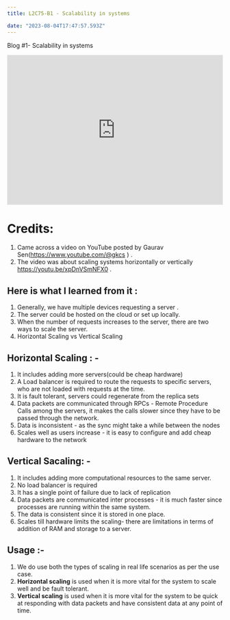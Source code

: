 ```yaml
---
title: L2C75-B1 - Scalability in systems

date: "2023-08-04T17:47:57.593Z"
---
```


Blog #1- Scalability in systems

<iframe width="100%" height="350" src="https://www.youtube.com/embed/lKLYWl6iBGg" title="L2C75-B1 : Scalability in systems" frameborder="0" allow="accelerometer; autoplay; clipboard-write; encrypted-media; gyroscope; picture-in-picture; web-share" allowfullscreen></iframe>

# Credits:

1. Came across a video on YouTube posted by Gaurav Sen(https://www.youtube.com/@gkcs ) .
2. The video was about scaling systems horizontally or vertically https://youtu.be/xpDnVSmNFX0 .

## Here is what I learned from it :

1. Generally, we have multiple devices requesting a server .
2. The server could be hosted on the cloud or set up locally.
3. When the number of requests increases to the server, there
   are two ways to scale the server.
4. Horizontal Scaling vs Vertical Scaling

## Horizontal Scaling : -

1. It includes adding more servers(could be cheap hardware)
2. A Load balancer is required to route the requests to specific servers, who are not loaded with requests at the time.
3. It is fault tolerant, servers could regenerate from the replica sets
4. Data packets are communicated through RPCs - Remote Procedure Calls among the servers, it makes the calls slower since they have to be passed through the network.
5. Data is inconsistent - as the sync might take a while between the nodes
6. Scales well as users increase - it is easy to configure and add cheap hardware to the network

## Vertical Sacaling: -

1. It includes adding more computational resources to the same server.
2. No load balancer is required
3. It has a single point of failure due to lack of replication
4. Data packets are communicated inter processes - it is much faster since processes are running within the same system.
5. The data is consistent since it is stored in one place.
6. Scales till hardware limits the scaling- there are limitations in terms of addition of RAM and storage to a server.

## Usage :-

1. We do use both the types of scaling in real life scenarios as per the use case.
2. <strong>Horizontal scaling</strong> is used when it is more vital for the system to scale well and be fault tolerant.
3. <strong>Vertical scaling</strong> is used when it is more vital for the system to be quick at responding with data packets and have consistent data at any point of time.
